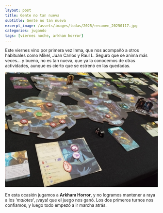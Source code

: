 ```yaml
---
layout: post
title: Gente no tan nueva
subtitle: Gente no tan nueva
excerpt_image: /assets/images/todas/2025/resumen_20250117.jpg
categories: jugando
tags: [viernes noche, arkham horror]
---
```


Este viernes vino por primera vez Inma, que nos acompañó a otros habituales como Mikel, Juan Carlos y Raul L. Seguro que se anima más veces... y bueno, no es tan nueva, que ya la conocemos de otras actividades, aunque es cierto que se estrenó en las quedadas.

![banner](/assets/images/todas/2025/partida_arkhamhorror.jpeg)

En esta ocasión jugamos a <b>Arkham Horror</b>, y no logramos mantener a raya a los '<i>malotes</i>', ¡vaya! que el juego nos ganó. Los dos primeros turnos nos confiamos, y luego todo empezó a ir marcha atrás.
